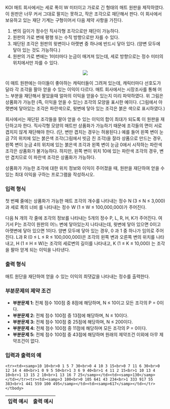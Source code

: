 KOI 매트 회사에서는 세로 폭이 W 미터이고 가로로 긴 형태의 매트 원판을 제작하였다. 이 원판은 너무 커서 그대로 팔지는 못하고, 작은 조각으로 재단해서 판다. 이 회사에서 보유하고 있는 재단 기계는 구형이어서 다음 제약 사항을 가진다. 

 1. 변의 길이가 정수인 직사각형 조각으로만 재단이 가능하다.
 2. 원판의 가로 변에 평행 또는 수직 방향으로만 자를 수 있다.
 3. 재단된 조각은 원판의 윗변이나 아랫변 중 하나에 반드시 닿아 있다. (양변 모두에 닿아 있는 것도 가능하다.)
 4. 원판의 가로 변에는 1미터마다 눈금이 매겨져 있는데, 세로 방향으로는 정수 미터의 위치에서만 자를 수 있다.
 
 
<div style="text-align: center;">
<img src="https://s3.ap-northeast-2.amazonaws.com/oj.uz/old/KOI15_mat/img1.png" style="max-width: 430px;"/>
</div>


이 매트 원판에는 아이들이 좋아하는 캐릭터들이 그려져 있는데, 캐릭터마다 선호도가 달라 각 조각을 팔아 얻을 수 있는 이익이 다르다. 매트 회사에서는 시장조사를 통해 어느 부분을 재단해서 팔았을때 얼마의 이익을 얻을수 있는지 미리 파악하였다. 위 그림은 상품화가 가능한 (즉, 이익을 얻을 수 있는) 조각의 모양을 표시한 예이다. (그림에서 아랫변에 닿아있는 조각은 파란색으로, 윗변에 닿아 있는 조각은 붉은 색으로 표시하였다.)

회사에서는 재단된 조각들을 팔아 얻을 수 있는 이익의 합이 최대가 되도록 이 원판을 재단하고자 한다. 직사각형 모양의 매트만 상품화가 가능하기 때문에 조각들의 면이 서로 겹치지 않게 재단해야 한다. (단, 변만 겹치는 경우는 허용된다.) 예를 들어 왼쪽 변이 눈금 7의 위치에 있는 붉은색 조각(그림에서 빗금 친 조각)을 잘라 상품으로 만드는 경우, 왼쪽 변이 눈금 4의 위치에 있는 붉은색 조각과 왼쪽 변이 눈금 0에서 시작하는 파란색 조각은 상품화가 불가능하다. 하지만, 왼쪽 변이 위치 10에 있는 파란색 조각의 경우, 변만 겹치므로 이 파란색 조각은 상품화가 가능하다.

상품화가 가능한 조각에 대한 위치 정보와 이익이 주어졌을 때, 원판을 재단하여 얻을 수 있는 최대 이익을 구하는 프로그램을 작성하시오.

### 입력 형식

첫 번째 줄에는 상품화가 가능한 매트 조각의 개수를 나타내는 정수 N (3 ≤ N ≤ 3,000) 과 세로 폭의 너비
를 나타내는 정수 W (1 ≤ W ≤ 100,000,000)가 주어진다. 

다음 N 개의 각 줄에 조각의 정보를 나타내는 5개의 정수 P, L, R, H, K가 주어진다. 여기서 P는 조각이 원판의 어느 변에 닿아있는지 나타내는데, 윗변에 닿아 있으면 0이고 아랫변에 닿아 있으면 1이다. 양변 모두에 닿아 있는 경우, 0 과 1 중 하나가 임의로 주어진다. L과 R (0 ≤ L ≤ R ≤ 100,000,000)은 조각의 왼쪽 변과 오른쪽 변의 위치를 나타내고, H (1 ≤ H ≤ W)는 조각의 세로변의 길이를 나타내고, K (1 ≤ K ≤ 10,000) 는 조각을 팔아 얻게 되는 이익을 나타낸다.

### 출력 형식

매트 원단을 재단하여 얻을 수 있는 이익의 최댓값을 나타내는 정수를 출력한다.


### 부분문제의 제약 조건
 * **부분문제 1:** 전체 점수 100점 중 8점에 해당하며, N ≤ 10이고 모든 조각의 P = 0이다.
 * **부분문제 2:** 전체 점수 100점 중 13점에 해당하며, N ≤ 10이다.
 * **부분문제 3:** 전체 점수 100점 중 25점에 해당하며, N ≤ 200이다.
 * **부분문제 4:** 전체 점수 100점 중 11점에 해당하며 모든 조각의 P = 0이다.
 * **부분문제 5:** 전체 점수 100점 중 43점에 해당하며 원래의 제약조건 이외에 아무 제약조건이 없다.
 
### 입력과 출력의 예

<table class="table table-condensed table-bordered " id="examples_table">
	<thead>
		<tr>
			<th class="col-lg-6 col-md-6 col-sm-6">입력 예시</th>
			<th class="col-lg-6 col-md-6 col-sm-6">출력 예시</th>
		</tr>
	</thead>
	<tbody>
	
	<tr><td><samp>10 10<br>0 1 5 7 30<br>0 4 10 3 15<br>0 7 11 6 30<br>0 12 14 4 40<br>1 0 9 5 50<br>1 3 6 9 40<br>1 4 11 2 15<br>1 10 13 4 10<br>1 13 15 2 10<br>1 13 16 7 25</samp></td><td><samp>130</samp></td></tr><tr><td><samp>3 100<br>0 105 641 43 234<br>1 333 917 55 383<br>1 441 559 100 495</samp></td><td><samp>617</samp></td></tr></tbody>
</table>